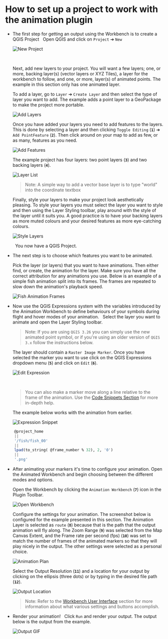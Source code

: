 # How to set up a project to work with the animation plugin

- The first step for getting an output using the Workbench is to create a QGIS Project
    &nbsp;<!--Adds blank space for formatting-->
   Open QGIS and click on `Project` ➔ `New`

    ![New Project](img/008_NewProject_1.png)

    &nbsp;<!--Adds blank space for formatting-->

    Next, add new layers to your project. You will want a few layers; one, or more, backing
    layer(s) (vector layers or XYZ Tiles), a layer for the workbench to follow, and one,
    or more, layer(s) of animated points. The example in this section only has one animated
    layer.
    &nbsp;<!--Adds blank space for formatting-->

    To add a layer, go to `Layer` ➔ `Create Layer` and then select the type of layer you
    want to add. The example adds a point layer to a GeoPackage to make the project more
    portable.

    ![Add Layers](img/009_AddLayers_1.png)

    Once you have added your layers you need to add features to the layers. This is done
    by selecting a layer and then clicking `Toggle Editing` (**`1`**) ➔ `Add PointFeature` (**`2`**).
    Then click around on your map to add as few, or as many, features as you need.

    ![Add Features](img/010_AddFeatures_1.png)

    The example project has four layers: two point layers (**`3`**) and two backing layers (**`4`**).

    ![Layer List](img/011_LayersList_10.png)

    > Note: A simple way to add a vector base layer is to type "world" into the coordinate
    textbox

    Finally, style your layers to make your project look aesthetically pleasing. To
    style your layers you must select the layer you want to style and then using the
    Layer Styling toolbar, play around with the style of the layer until it suits you. A
    good practice is to have your backing layers as more muted colours and your desired
    features as more eye-catching colours.

    ![Style Layers](img/012_StyledLayers_1.png)

    &nbsp;<!--Adds blank space for formatting-->
    You now have a QGIS Project.
    &nbsp;<!--Adds blank space for formatting-->

- The next step is to choose which features you want to be animated.
    &nbsp;<!--Adds blank space for formatting-->

   Pick the layer (or layers) that you want to have animations. Then either find, or create,
   the animation for the layer. Make sure you have all the correct attribution for any
   animations you use. Below is an example of a simple fish animation split into its frames.
   The frames are repeated to slow down the animation's playback speed.

   ![Fish Animation Frames](img/013_FishAnimation_1.png)
    &nbsp;<!--Adds blank space for formatting-->

- Now use the QGIS Expressions system with the variables introduced by the Animation
   Workbench to define behaviours of your symbols during flight and hover modes of your
   animation.
    &nbsp;<!--Adds blank space for formatting-->
    Select the layer you want to animate and open the Layer Styling toolbar.

    > Note: If you are using `QGIS 3.26` you can simply use the new animated point symbol,
    or if you're using an older version of `QGIS 3.x` follow the instructions below.

    The layer should contain a `Raster Image Marker`. Once you have selected the marker you
    want to use click on the QGIS Expressions dropdown menu (**`5`**) and click on `Edit` (**`6`**).

    ![Edit Expression](img/014_EditExpression_1.png)

    &nbsp;<!--Adds blank space for formatting-->
    > You can also make a marker move along a line relative to the frame of the animation.
    Use the [Code Snippets Section](../library/snippets.md) for more in-depth help.

    The example below works with the animation from earlier.

    ![Expression Snippet](img/015_FishExpression_1.png)

```sql
    @project_home
    || 
    '/fish/fish_00'
    ||
    lpad(to_string( @frame_number % 32), 2, '0')
    ||
    '.png'
```

- After animating your markers it's time to configure your animation. Open the Animated
    Workbench and begin choosing between the different modes and options.
    &nbsp;<!--Adds blank space for formatting-->

    Open the Workbench by clicking the `Animation Workbench` (**`7`**) icon in the Plugin Toolbar.

    ![Open Workbench](img/016_OpenAW_1.png)
    &nbsp;<!--Adds blank space for formatting-->

    Configure the settings for your animation. The screenshot below is configured for
    the example presented in this section. The Animation Layer is selected as `route` (**`8`**)
    because that is the path that the output animation will fly along. The Zoom Range (**`9`**) was
    selected from the Map Canvas Extent, and the Frame rate per second (fps) (**`10`**) was set to
    match the number of frames of the animated markers so that they will play nicely in
    the output. The other settings were selected as a personal choice.

    ![Animation Plan](img/017_AnimationPlan_1.png)
    &nbsp;<!--Adds blank space for formatting-->

    Select the Output Resolution (**`11`**) and a location for your output by clicking on the
    ellipsis (three dots) or by typing in the desired file path (**`12`**).

    ![Output Location](img/018_Output_1.png)
    &nbsp;<!--Adds blank space for formatting-->

    > Note:  Refer to the [Workbench User Interface](../docs/../manual/workbench_ui.md) section for more information about
    what various settings and buttons accomplish.

- Render your animation!
   &nbsp;<!--Adds blank space for formatting-->
   Click `Run` and render your output. The output below is the output from the example.

   ![Output GIF](img/manual_output.gif)
